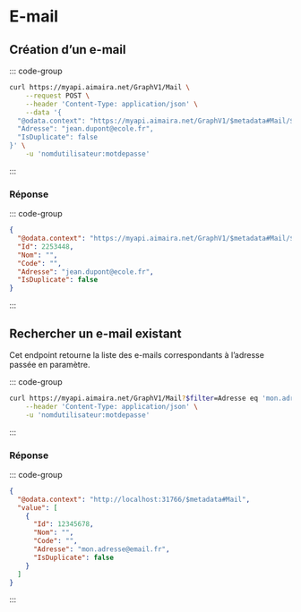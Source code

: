 # E-mail

## Création d’un e-mail

::: code-group

```bash [cURL]
curl https://myapi.aimaira.net/GraphV1/Mail \
    --request POST \
    --header 'Content-Type: application/json' \
    --data '{
  "@odata.context": "https://myapi.aimaira.net/GraphV1/$metadata#Mail/$entity",
  "Adresse": "jean.dupont@ecole.fr",
  "IsDuplicate": false
}' \
	-u 'nomdutilisateur:motdepasse'
```

:::

### Réponse

::: code-group

```json [JSON]
{
  "@odata.context": "https://myapi.aimaira.net/GraphV1/$metadata#Mail/$entity",
  "Id": 2253448,
  "Nom": "",
  "Code": "",
  "Adresse": "jean.dupont@ecole.fr",
  "IsDuplicate": false
}
```

:::

## Rechercher un e-mail existant

Cet endpoint retourne la liste des e-mails correspondants à l’adresse passée en paramètre.

::: code-group

```bash [cURL]
curl https://myapi.aimaira.net/GraphV1/Mail?$filter=Adresse eq 'mon.adresse@email.fr' \
    --header 'Content-Type: application/json' \
    -u 'nomdutilisateur:motdepasse'
```

:::

### Réponse

::: code-group

```json [JSON]
{
  "@odata.context": "http://localhost:31766/$metadata#Mail",
  "value": [
    {
      "Id": 12345678,
      "Nom": "",
      "Code": "",
      "Adresse": "mon.adresse@email.fr",
      "IsDuplicate": false
    }
  ]
}
```

:::